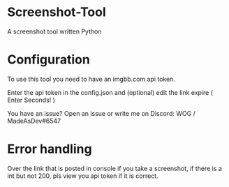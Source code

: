 # Screenshot-Tool
A screenshot tool written Python

# Configuration

To use this tool you need to have an imgbb.com api token.

Enter the api token in the config.json and (optional) edit the link expire ( Enter Seconds! )

You have an issue? Open an issue or write me on Discord: WOG / MadeAsDev#6547

# Error handling

Over the link that is posted in console if you take a screenshot, if there is a int but not 200, pls view you api token if it is correct.
